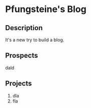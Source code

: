 # Pfungsteine's Blog

## Description
It's a new try to build a blog. 

## Prospects
dald

## Projects
1. dla
2. fla
